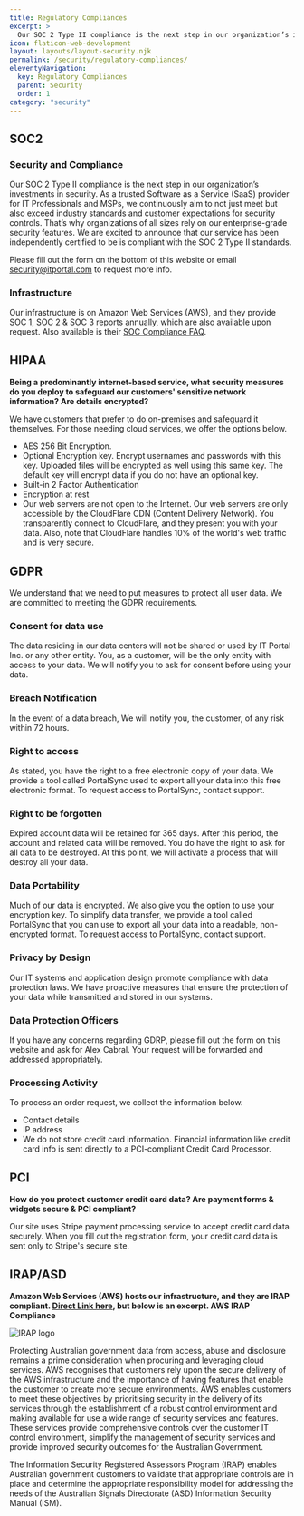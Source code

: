 ```yaml
---
title: Regulatory Compliances
excerpt: >
  Our SOC 2 Type II compliance is the next step in our organization’s investments in security.
icon: flaticon-web-development
layout: layouts/layout-security.njk
permalink: /security/regulatory-compliances/
eleventyNavigation:
  key: Regulatory Compliances
  parent: Security
  order: 1
category: "security"
---
```


## SOC2

### Security and Compliance

Our SOC 2 Type II compliance is the next step in our organization’s investments in security. As a trusted Software as a Service (SaaS) provider for IT Professionals and MSPs, we continuously aim to not just meet but also exceed industry standards and customer expectations for security controls. That’s why organizations of all sizes rely on our enterprise-grade security features. We are excited to announce that our service has been independently certified to be is compliant with the SOC 2 Type II standards.

Please fill out the form on the bottom of this website or email security@itportal.com to request more info.

### Infrastructure

Our infrastructure is on Amazon Web Services (AWS), and they provide SOC 1, SOC 2 & SOC 3 reports annually, which are also available upon request. Also available is their [SOC Compliance FAQ](https://aws.amazon.com/compliance/soc-faqs).

## HIPAA

**Being a predominantly internet-based service, what security measures do you deploy to safeguard our customers' sensitive network information? Are details encrypted?**

We have customers that prefer to do on-premises and safeguard it themselves. For those needing cloud services, we offer the options below.

- AES 256 Bit Encryption.
- Optional Encryption key. Encrypt usernames and passwords with this key. Uploaded files will be encrypted as well using this same key. The default key will encrypt data if you do not have an optional key.
- Built-in 2 Factor Authentication
- Encryption at rest
- Our web servers are not open to the Internet. Our web servers are only accessible by the CloudFlare CDN (Content Delivery Network). You transparently connect to CloudFlare, and they present you with your data. Also, note that CloudFlare handles 10% of the world's web traffic and is very secure.

## GDPR

We understand that we need to put measures to protect all user data. We are committed to meeting the GDPR requirements.

### Consent for data use

The data residing in our data centers will not be shared or used by IT Portal Inc. or any other entity. You, as a customer, will be the only entity with access to your data. We will notify you to ask for consent before using your data.

### Breach Notification

In the event of a data breach, We will notify you, the customer, of any risk within 72 hours.

### Right to access

As stated, you have the right to a free electronic copy of your data. We provide a tool called PortalSync used to export all your data into this free electronic format. To request access to PortalSync, contact support.

### Right to be forgotten

Expired account data will be retained for 365 days. After this period, the account and related data will be removed. You do have the right to ask for all data to be destroyed. At this point, we will activate a process that will destroy all your data.

### Data Portability

Much of our data is encrypted. We also give you the option to use your encryption key. To simplify data transfer, we provide a tool called PortalSync that you can use to export all your data into a readable, non-encrypted format. To request access to PortalSync, contact support.

### Privacy by Design

Our IT systems and application design promote compliance with data protection laws. We have proactive measures that ensure the protection of your data while transmitted and stored in our systems.

### Data Protection Officers

If you have any concerns regarding GDRP, please fill out the form on this website and ask for Alex Cabral. Your request will be forwarded and addressed appropriately.

### Processing Activity

To process an order request, we collect the information below.

- Contact details
- IP address
- We do not store credit card information. Financial information like credit card info is sent directly to a PCI-compliant Credit Card Processor.

## PCI

**How do you protect customer credit card data? Are payment forms & widgets secure & PCI compliant?**

Our site uses Stripe payment processing service to accept credit card data securely. When you fill out the registration form, your credit card data is sent only to Stripe's secure site.

## IRAP/ASD

**Amazon Web Services (AWS) hosts our infrastructure, and they are IRAP compliant. [Direct Link here](https://aws.amazon.com/compliance/irap/), but below is an excerpt.
AWS IRAP Compliance**

![IRAP logo](https://d1.awsstatic.com/fin-serv/IRAP-fs-logo.8e0eea24f99493e923ebc738d0bf394f945294ee.jpg)

Protecting Australian government data from access, abuse and disclosure remains a prime consideration when procuring and leveraging cloud services. AWS recognises that customers rely upon the secure delivery of the AWS infrastructure and the importance of having features that enable the customer to create more secure environments. AWS enables customers to meet these objectives by prioritising security in the delivery of its services through the establishment of a robust control environment and making available for use a wide range of security services and features. These services provide comprehensive controls over the customer IT control environment, simplify the management of security services and provide improved security outcomes for the Australian Government.

The Information Security Registered Assessors Program (IRAP) enables Australian government customers to validate that appropriate controls are in place and determine the appropriate responsibility model for addressing the needs of the Australian Signals Directorate (ASD) Information Security Manual (ISM).

